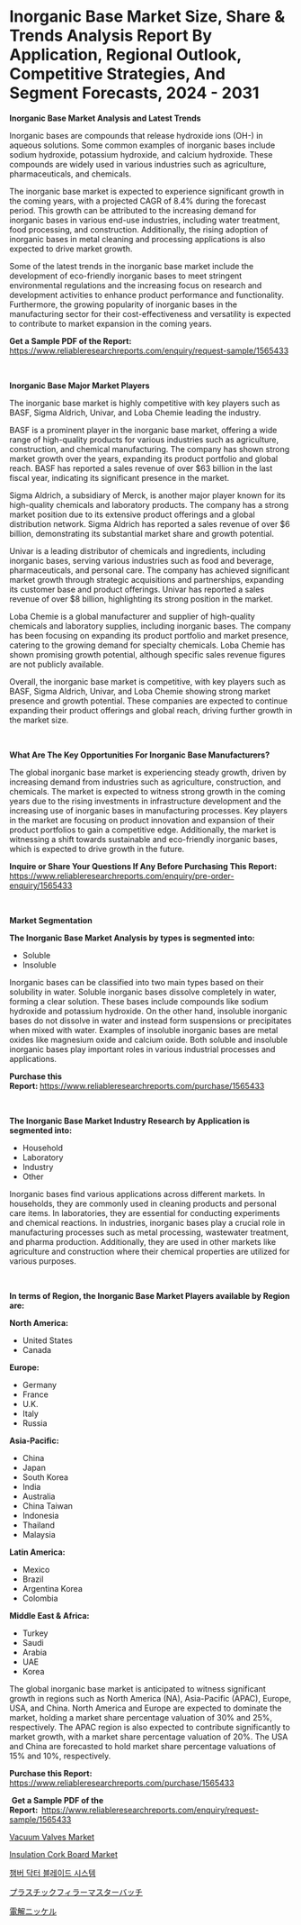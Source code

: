 <p><h1>Inorganic Base Market Size, Share & Trends Analysis Report By Application, Regional Outlook, Competitive Strategies, And Segment Forecasts, 2024 - 2031</h1></p><p><strong>Inorganic Base Market Analysis and Latest Trends</strong></p>
<p><p>Inorganic bases are compounds that release hydroxide ions (OH-) in aqueous solutions. Some common examples of inorganic bases include sodium hydroxide, potassium hydroxide, and calcium hydroxide. These compounds are widely used in various industries such as agriculture, pharmaceuticals, and chemicals.</p><p>The inorganic base market is expected to experience significant growth in the coming years, with a projected CAGR of 8.4% during the forecast period. This growth can be attributed to the increasing demand for inorganic bases in various end-use industries, including water treatment, food processing, and construction. Additionally, the rising adoption of inorganic bases in metal cleaning and processing applications is also expected to drive market growth.</p><p>Some of the latest trends in the inorganic base market include the development of eco-friendly inorganic bases to meet stringent environmental regulations and the increasing focus on research and development activities to enhance product performance and functionality. Furthermore, the growing popularity of inorganic bases in the manufacturing sector for their cost-effectiveness and versatility is expected to contribute to market expansion in the coming years.</p></p>
<p><strong>Get a Sample PDF of the Report:&nbsp;</strong> <a href="https://www.reliableresearchreports.com/enquiry/request-sample/1565433">https://www.reliableresearchreports.com/enquiry/request-sample/1565433</a></p>
<p>&nbsp;</p>
<p><strong>Inorganic Base Major Market Players</strong></p>
<p><p>The inorganic base market is highly competitive with key players such as BASF, Sigma Aldrich, Univar, and Loba Chemie leading the industry. </p><p>BASF is a prominent player in the inorganic base market, offering a wide range of high-quality products for various industries such as agriculture, construction, and chemical manufacturing. The company has shown strong market growth over the years, expanding its product portfolio and global reach. BASF has reported a sales revenue of over $63 billion in the last fiscal year, indicating its significant presence in the market.</p><p>Sigma Aldrich, a subsidiary of Merck, is another major player known for its high-quality chemicals and laboratory products. The company has a strong market position due to its extensive product offerings and a global distribution network. Sigma Aldrich has reported a sales revenue of over $6 billion, demonstrating its substantial market share and growth potential.</p><p>Univar is a leading distributor of chemicals and ingredients, including inorganic bases, serving various industries such as food and beverage, pharmaceuticals, and personal care. The company has achieved significant market growth through strategic acquisitions and partnerships, expanding its customer base and product offerings. Univar has reported a sales revenue of over $8 billion, highlighting its strong position in the market.</p><p>Loba Chemie is a global manufacturer and supplier of high-quality chemicals and laboratory supplies, including inorganic bases. The company has been focusing on expanding its product portfolio and market presence, catering to the growing demand for specialty chemicals. Loba Chemie has shown promising growth potential, although specific sales revenue figures are not publicly available.</p><p>Overall, the inorganic base market is competitive, with key players such as BASF, Sigma Aldrich, Univar, and Loba Chemie showing strong market presence and growth potential. These companies are expected to continue expanding their product offerings and global reach, driving further growth in the market size.</p></p>
<p>&nbsp;</p>
<p><strong>What Are The Key Opportunities For Inorganic Base Manufacturers?</strong></p>
<p><p>The global inorganic base market is experiencing steady growth, driven by increasing demand from industries such as agriculture, construction, and chemicals. The market is expected to witness strong growth in the coming years due to the rising investments in infrastructure development and the increasing use of inorganic bases in manufacturing processes. Key players in the market are focusing on product innovation and expansion of their product portfolios to gain a competitive edge. Additionally, the market is witnessing a shift towards sustainable and eco-friendly inorganic bases, which is expected to drive growth in the future.</p></p>
<p><strong>Inquire or Share Your Questions If Any Before Purchasing This Report:</strong> <a href="https://www.reliableresearchreports.com/enquiry/pre-order-enquiry/1565433">https://www.reliableresearchreports.com/enquiry/pre-order-enquiry/1565433</a></p>
<p>&nbsp;</p>
<p><strong>Market Segmentation</strong></p>
<p><strong>The Inorganic Base Market Analysis by types is segmented into:</strong></p>
<p><ul><li>Soluble</li><li>Insoluble</li></ul></p>
<p><p>Inorganic bases can be classified into two main types based on their solubility in water. Soluble inorganic bases dissolve completely in water, forming a clear solution. These bases include compounds like sodium hydroxide and potassium hydroxide. On the other hand, insoluble inorganic bases do not dissolve in water and instead form suspensions or precipitates when mixed with water. Examples of insoluble inorganic bases are metal oxides like magnesium oxide and calcium oxide. Both soluble and insoluble inorganic bases play important roles in various industrial processes and applications.</p></p>
<p><strong>Purchase this Report:&nbsp;</strong><a href="https://www.reliableresearchreports.com/purchase/1565433">https://www.reliableresearchreports.com/purchase/1565433</a></p>
<p>&nbsp;</p>
<p><strong>The Inorganic Base Market Industry Research by Application is segmented into:</strong></p>
<p><ul><li>Household</li><li>Laboratory</li><li>Industry</li><li>Other</li></ul></p>
<p><p>Inorganic bases find various applications across different markets. In households, they are commonly used in cleaning products and personal care items. In laboratories, they are essential for conducting experiments and chemical reactions. In industries, inorganic bases play a crucial role in manufacturing processes such as metal processing, wastewater treatment, and pharma production. Additionally, they are used in other markets like agriculture and construction where their chemical properties are utilized for various purposes.</p></p>
<p>&nbsp;</p>
<p><strong>In terms of Region, the Inorganic Base Market Players available by Region are:</strong></p>
<p>
    <p> <strong> North America: </strong>
        <ul>
            <li>United States</li>
            <li>Canada</li>
        </ul>
        </p> 
    <p> <strong> Europe: </strong>
        <ul>
            <li>Germany</li>
            <li>France</li>
            <li>U.K.</li>
            <li>Italy</li>
            <li>Russia</li>
        </ul>
        </p> 
    <p> <strong> Asia-Pacific: </strong>
        <ul>
            <li>China</li>
            <li>Japan</li>
            <li>South Korea</li>
            <li>India</li>
            <li>Australia</li>
            <li>China Taiwan</li>
            <li>Indonesia</li>
            <li>Thailand</li>
            <li>Malaysia</li>
        </ul>
        </p> 
    <p> <strong> Latin America: </strong>
        <ul>
            <li>Mexico</li>
            <li>Brazil</li>
            <li>Argentina Korea</li>
            <li>Colombia</li>
        </ul>
        </p> 
    <p> <strong> Middle East & Africa: </strong>
        <ul>
            <li>Turkey</li>
            <li>Saudi</li>
            <li>Arabia</li>
            <li>UAE</li>
            <li>Korea</li>
        </ul>
    </p>
    </p>
<p><p>The global inorganic base market is anticipated to witness significant growth in regions such as North America (NA), Asia-Pacific (APAC), Europe, USA, and China. North America and Europe are expected to dominate the market, holding a market share percentage valuation of 30% and 25%, respectively. The APAC region is also expected to contribute significantly to market growth, with a market share percentage valuation of 20%. The USA and China are forecasted to hold market share percentage valuations of 15% and 10%, respectively.</p></p>
<p><strong>Purchase this Report: </strong><a href="https://www.reliableresearchreports.com/purchase/1565433">https://www.reliableresearchreports.com/purchase/1565433</a></p>
<p>&nbsp;<strong>Get a Sample PDF of the Report:&nbsp;&nbsp;</strong><a href="https://www.reliableresearchreports.com/enquiry/request-sample/1565433">https://www.reliableresearchreports.com/enquiry/request-sample/1565433</a></p>
<p><strong></strong></p>
<p><p><a href="https://sore-arch-6db.notion.site/Vacuum-Valves-Market-Furnish-Information-about-Market-Size-Market-Share-Market-Dynamics-and-Proje-09ec7af528c1464bb1059312d4d596d0">Vacuum Valves Market</a></p><p><a href="https://github.com/fiixsa/Market-Research-Report-List-1/blob/main/insulation-cork-board-market.md">Insulation Cork Board Market</a></p><p><a href="https://github.com/khytkeqagplkzqvh/Market-Research-Report-List-1/blob/main/6552106190171.md">챔버 닥터 블레이드 시스템</a></p><p><a href="https://github.com/xemfu2379520/Market-Research-Report-List-1/blob/main/7924596190295.md">プラスチックフィラーマスターバッチ</a></p><p><a href="https://github.com/bucuel854722/Market-Research-Report-List-1/blob/main/8517223190296.md">電解ニッケル</a></p></p>